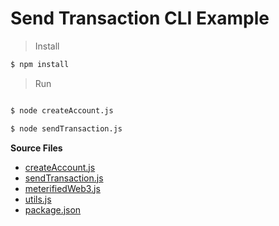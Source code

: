 # Send Transaction CLI Example

> Install

```bash
$ npm install
```

> Run

```bash

$ node createAccount.js

$ node sendTransaction.js

```

**Source Files**

* [createAccount.js](includes/send-transaction/createAccount.js)
* [sendTransaction.js](includes/send-transaction/sendTransaction.js)
* [meterifiedWeb3.js](includes/send-transaction/meterifiedWeb3.js)
* [utils.js](includes/send-transaction/utils.js)
* [package.json](includes/send-transaction/package.json)
